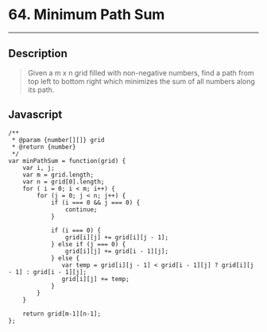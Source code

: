 # 64. Minimum Path Sum

---

## Description

> Given a m x n grid filled with non-negative numbers, find a path from top left to bottom right which minimizes the sum of all numbers along its path.

## Javascript

```
/**
 * @param {number[][]} grid
 * @return {number}
 */
var minPathSum = function(grid) {
    var i, j;
    var m = grid.length;
    var n = grid[0].length;
    for ( i = 0; i < m; i++) {
        for (j = 0; j < n; j++) {
            if (i === 0 && j === 0) {
                continue;
            }

            if (i === 0) {
                grid[i][j] += grid[i][j - 1];
            } else if (j === 0) {
                grid[i][j] += grid[i - 1][j];
            } else {
               var temp = grid[i][j - 1] < grid[i - 1][j] ? grid[i][j - 1] : grid[i - 1][j];
               grid[i][j] += temp;
            }
        }
    }

    return grid[m-1][n-1];
};
```
